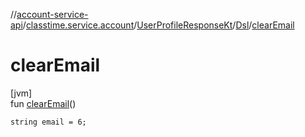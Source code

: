 //[account-service-api](../../../../index.md)/[classtime.service.account](../../index.md)/[UserProfileResponseKt](../index.md)/[Dsl](index.md)/[clearEmail](clear-email.md)

# clearEmail

[jvm]\
fun [clearEmail](clear-email.md)()

<code>string email = 6;</code>
